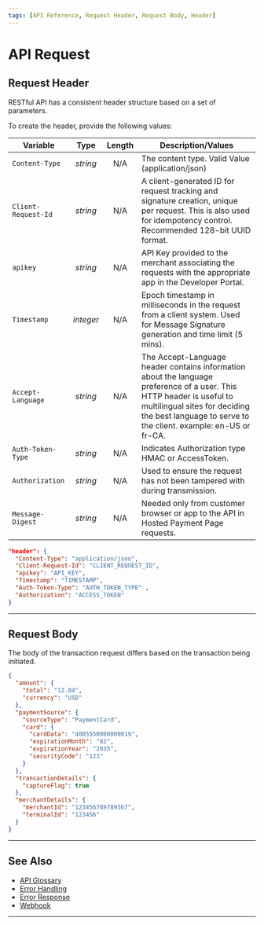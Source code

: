 ```yaml
---
tags: [API Reference, Request Header, Request Body, Header]
---
```


# API Request 

## Request Header

RESTful API has a consistent header structure based on a set of parameters.

<!--
type: tab
titles: Header, Request Header Example
-->

To create the header, provide the following values:

| Variable            |    Type   | Length | Description/Values                                                                                                                                                                                                        |
|---------------------|:---------:|:------:|---------------------------------------------------------------------------------------------------------------------------------------------------------------------------------------------------------------------------|
| `Content-Type`      |  *string* |   N/A  | The content type. Valid Value (application/json)                                                                                                                                                                          |
| `Client-Request-Id` |  *string* |   N/A  | A client-generated ID for request tracking and signature creation, unique per request. This is also used for idempotency control. Recommended 128-bit UUID format.                                                        |
| `apikey`           |  *string* |   N/A  | API Key provided to the merchant associating the requests with the appropriate app in the Developer Portal.                                                                                                               |
| `Timestamp`         | *integer* |   N/A  | Epoch timestamp in milliseconds in the request from a client system. Used for Message Signature generation and time limit (5 mins).                                                                                       |
| `Accept-Language`   |  *string* |   N/A  | The Accept-Language header contains information about the language preference of a user. This HTTP header is useful to multilingual sites for deciding the best language to serve to the client. example: en-US or fr-CA. |
| `Auth-Token-Type`   |  *string* |   N/A  | Indicates Authorization type HMAC or AccessToken.                                                                                                                                                                         |
| `Authorization`     |  *string* |   N/A  | Used to ensure the request has not been tampered with during transmission.                                                                                                                                                |
| `Message-Digest`    |  *string* |   N/A  | Needed only from customer browser or app to the API in Hosted Payment Page requests.                                                                                                                                      |

<!--
type: tab
-->

```json
"header": {
  "Content-Type": "application/json",
  "Client-Request-Id": "CLIENT_REQUEST_ID",
  "apikey": "API_KEY",
  "Timestamp": "TIMESTAMP",
  "Auth-Token-Type": "AUTH_TOKEN_TYPE" ,
  "Authorization": "ACCESS_TOKEN"
}
```

<!-- type: tab-end -->

---

## Request Body

The body of the transaction request differs based on the transaction being initiated.

<!--
type: tab
titles: Request Body Example
-->

```json
{
  "amount": {
    "total": "12.04",
    "currency": "USD"
  },
  "paymentSource": {
    "sourceType": "PaymentCard",
    "card": {
      "cardData": "4005550000000019",
      "expirationMonth": "02",
      "expirationYear": "2035",
      "securityCode": "123"
    }
  },
  "transactionDetails": {
    "captureFlag": true
  },
  "merchantDetails": {
    "merchantId": "123456789789567",
    "terminalId": "123456"
  }
}
```

<!-- type: tab-end -->

---

## See Also

- [API Glossary](?path=docs/english/api-reference/api-glossary.md)
- [Error Handling](?path=docs/english/api-reference/response-handling.md)
- [Error Response](?path=docs/english/api-reference/error-response.md)
- [Webhook](?path=docs/english/api-reference/5-notifications.md)

---
